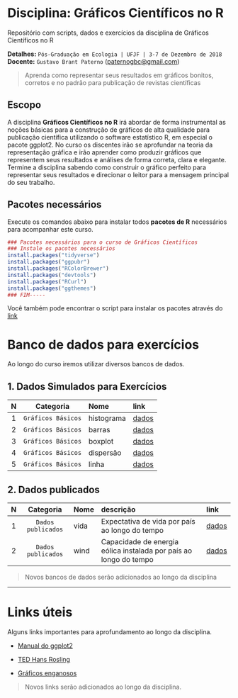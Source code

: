 # Disciplina: Gráficos Científicos no R 

Repositório com scripts, dados e exercícios da disciplina de Gráficos Científicos no R  

__Detalhes:__ `Pós-Graduação em Ecologia | UFJF | 3-7 de Dezembro de 2018`  
__Docente:__ `Gustavo Brant Paterno` (paternogbc@gmail.com)

> Aprenda como representar seus resultados em gráficos bonitos, corretos e no padrão para
publicação de revistas científicas

## Escopo 

A disciplina __Gráficos Científicos no R__ irá abordar de forma instrumental as noções básicas para a construção de gráficos de alta qualidade para publicação científica utilizando o software estatístico R, em especial o pacote ggplot2. No curso os discentes irão se aprofundar na teoria da representação gráfica e irão aprender como produzir gráficos que representem seus resultados e análises de forma correta, clara e elegante. Termine a disciplina sabendo como construir o gráfico perfeito para representar seus resultados e direcionar o leitor para a mensagem principal do seu trabalho.


## Pacotes necessários

Execute os comandos abaixo para instalar todos __pacotes de R__ necessários para acompanhar este curso.

``` r
### Pacotes necessários para o curso de Gráficos Científicos
### Instale os pacotes necessários
install.packages("tidyverse")
install.packages("ggpubr")
install.packages("RColorBrewer")
install.packages("devtools")
install.packages("RCurl")
install.packages("ggthemes")
### FIM-----
```

Você também pode encontrar o script para instalar os pacotes através do [link](https://github.com/paternogbc/curso-graficos-ufjf/blob/master/R/pacotes%20necessários.R)

# Banco de dados para exercícios

Ao longo do curso iremos utilizar diversos bancos de dados.

## 1. Dados Simulados para Exercícios

| N |  Categoria | Nome | link |
| :---: | :---: | :--- | :--- | 
| 1 | `Gráficos Básicos` | histograma | [dados](https://github.com/paternogbc/curso-graficos-ufjf/blob/master/dados/histograma.csv) | 
| 2 | `Gráficos Básicos` | barras | [dados](https://github.com/paternogbc/curso-graficos-ufjf/blob/master/dados/barras.csv) | 
| 3 | `Gráficos Básicos` | boxplot | [dados](https://github.com/paternogbc/curso-graficos-ufjf/blob/master/dados/boxplot.csv) | 
| 4 | `Gráficos Básicos` | dispersão | [dados](https://github.com/paternogbc/curso-graficos-ufjf/blob/master/dados/dispers%C3%A3o.csv) | 
| 5 | `Gráficos Básicos` | linha | [dados](https://github.com/paternogbc/curso-graficos-ufjf/blob/master/dados/linha.csv) |

## 2. Dados publicados

| N |  Categoria | Nome | descrição | link |
| :---: | :---: | :--- | :--- | :--- | 
| 1 | `Dados publicados` | vida | Expectativa de vida por país ao longo do tempo |  [dados]() | 
| 2 | `Dados publicados` | wind | Capacidade de energia eólica instalada por país ao longo do tempo |  [dados]() | 

> Novos bancos de dados serão adicionados ao longo da disciplina

*** 

# Links úteis

Alguns links importantes para aprofundamento ao longo da disciplina.

* [Manual do ggplot2](https://ggplot2.tidyverse.org)

* [TED Hans Rosling](https://www.ted.com/talks/hans_rosling_at_state#t-378798)

* [Gráficos enganosos](https://en.wikipedia.org/wiki/Misleading_graph)

> Novos links serão adicionados ao longo da disciplina.